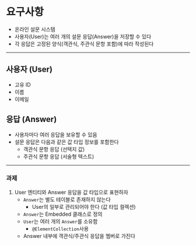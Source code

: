 # 요구사항
+ 온라인 설문 시스템
+ 사용자(User)는 여러 개의 설문 응답(Answer)을 저장할 수 있다
+ 각 응답은 고정된 양식(객관식, 주관식 문항 포함)에 따라 작성된다
---
## 사용자 (User)
+ 고유 ID
+ 이름
+ 이메일

## 응답 (Answer)
+ 사용자마다 여러 응답을 보유할 수 있음
+ 설문 응답은 다음과 같은 값 타입 정보를 포함한다
  + 객관식 문항 응답 (선택지 값)
  + 주관식 문항 응답 (서술형 텍스트)
---
### 과제
1. User 엔티티와 Answer 응답을 값 타입으로 표현하자
   + `Answer`는 별도 테이블로 존재하지 않는다
     + User의 일부로 관리되어야 한다 (값 타입 컬렉션)
   + `Answer`는 Embedded 클래스로 정의
   + `User`는 여러 개의 `Answer`를 소유함
     + `@ElementCollection`사용
   + Answer 내부에 객관식/주관식 응답을 멤버로 가진다